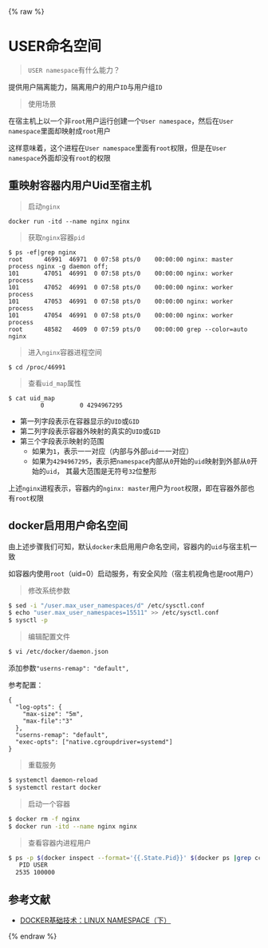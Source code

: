 {% raw %}
# USER命名空间

> `USER namespace`有什么能力？

提供用户隔离能力，隔离用户的用户`ID`与用户组`ID`

> 使用场景

在宿主机上以一个非`root`用户运行创建一个`User namespace`，然后在`User namespace`里面却映射成`root`用户

这样意味着，这个进程在`User namespace`里面有`root`权限，但是在`User namespace`外面却没有`root`的权限

## 重映射容器内用户Uid至宿主机

> 启动`nginx`

```shell
docker run -itd --name nginx nginx
```
    
> 获取`nginx`容器`pid`

```shell
$ ps -ef|grep nginx
root      46991  46971  0 07:58 pts/0    00:00:00 nginx: master process nginx -g daemon off;
101       47051  46991  0 07:58 pts/0    00:00:00 nginx: worker process
101       47052  46991  0 07:58 pts/0    00:00:00 nginx: worker process
101       47053  46991  0 07:58 pts/0    00:00:00 nginx: worker process
101       47054  46991  0 07:58 pts/0    00:00:00 nginx: worker process
root      48582   4609  0 07:59 pts/0    00:00:00 grep --color=auto nginx
```

> 进入`nginx`容器进程空间

```shell
$ cd /proc/46991
```

> 查看`uid_map`属性

```shell
$ cat uid_map
         0          0 4294967295
```
             
- 第一列字段表示在容器显示的`UID`或`GID`
- 第二列字段表示容器外映射的真实的`UID`或`GID`
- 第三个字段表示映射的范围
    - 如果为`1`，表示一一对应（内部与外部`uid`一一对应）
    - 如果为`4294967295`，表示把`namespace`内部从`0`开始的`uid`映射到外部从`0`开始的`uid`，
     其最大范围是无符号`32`位整形
             
上述`nginx`进程表示，容器内的`nginx: master`用户为`root`权限，即在容器外部也有`root`权限

## docker启用用户命名空间

由上述步骤我们可知，默认`docker`未启用用户命名空间，容器内的`uid`与宿主机一致

如容器内使用`root`（uid=0）启动服务，有安全风险（宿主机视角也是root用户）

> 修改系统参数

```bash
$ sed -i "/user.max_user_namespaces/d" /etc/sysctl.conf
$ echo "user.max_user_namespaces=15511" >> /etc/sysctl.conf
$ sysctl -p
```

> 编辑配置文件

```bash
$ vi /etc/docker/daemon.json
```

添加参数`"userns-remap": "default",`

参考配置：

```shell
{
  "log-opts": {
    "max-size": "5m",
    "max-file":"3"
  },
  "userns-remap": "default",
  "exec-opts": ["native.cgroupdriver=systemd"]
}
```

> 重载服务

```bash
$ systemctl daemon-reload
$ systemctl restart docker
```

> 启动一个容器

```bash
$ docker rm -f nginx
$ docker run -itd --name nginx nginx
```

> 查看容器内进程用户

```bash
$ ps -p $(docker inspect --format='{{.State.Pid}}' $(docker ps |grep ccc|awk '{print $1}')) -o pid,user
   PID USER
  2535 100000
```

## 参考文献

- [DOCKER基础技术：LINUX NAMESPACE（下）](https://coolshell.cn/articles/17029.html)

{% endraw %}
